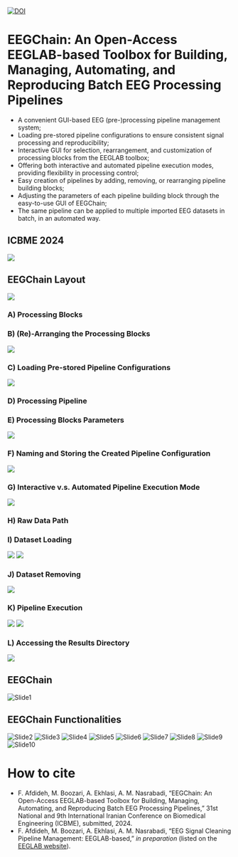 [![DOI](https://zenodo.org/badge/867418734.svg)](https://doi.org/10.5281/zenodo.13888486)
# EEGChain: An Open-Access EEGLAB-based Toolbox for Building, Managing, Automating, and Reproducing Batch EEG Processing Pipelines
* A convenient GUI-based EEG (pre-)processing pipeline management system;
* Loading pre-stored pipeline configurations to ensure consistent signal processing and reproducibility;
* Interactive GUI for selection, rearrangement, and customization of processing blocks from the EEGLAB toolbox;
* Offering both interactive and automated pipeline execution modes, providing flexibility in processing control;
* Easy creation of pipelines by adding, removing, or rearranging pipeline building blocks;
* Adjusting the parameters of each pipeline building block through the easy-to-use GUI of EEGChain;
* The same pipeline can be applied to multiple imported EEG datasets in batch, in an automated way.

##  ICBME 2024
![](/ppt/ICBME2024.PNG)

##  EEGChain Layout
![](/ppt/EEGChain-parts.png)

###  A) Processing Blocks

###  B) (Re)-Arranging the Processing Blocks
![](/ppt/creation.gif)

###  C) Loading Pre-stored Pipeline Configurations
![](/ppt/configImport.gif)

###  D) Processing Pipeline

###  E) Processing Blocks Parameters
![](/ppt/parameterSetting.gif)

###  F) Naming and Storing the Created Pipeline Configuration
![](/ppt/config.gif)

###  G) Interactive v.s. Automated Pipeline Execution Mode
![](/ppt/interactive.gif)

###  H) Raw Data Path

###  I) Dataset Loading
![](/ppt/dataImportManual.gif)
![](/ppt/dataImportMat.gif)

###  J) Dataset Removing
![](/ppt/dataRemove.gif)

###  K) Pipeline Execution
![](/ppt/startRunning.gif)
![](/ppt/batchProc.gif)

###  L) Accessing the Results Directory
![](/ppt/open.gif)

## EEGChain
![Slide1](/ppt/GUI.gif)

## EEGChain Functionalities
![Slide2](/ppt/Slide2.PNG)
![Slide3](/ppt/Slide3.PNG)
![Slide4](/ppt/Slide4.PNG)
![Slide5](/ppt/Slide5.PNG)
![Slide6](/ppt/Slide6.PNG)
![Slide7](/ppt/Slide7.PNG)
![Slide8](/ppt/Slide8.PNG)
![Slide9](/ppt/Slide9.PNG)
![Slide10](/ppt/Slide10.PNG)

# How to cite
* F. Afdideh, M. Boozari, A. Ekhlasi, A. M. Nasrabadi, “EEGChain: An Open-Access EEGLAB-based Toolbox for Building, Managing, Automating, and Reproducing Batch EEG Processing Pipelines,” 31st National and 9th International Iranian Conference on Biomedical Engineering (ICBME), submitted, 2024.
* F. Afdideh, M. Boozari, A. Ekhlasi, A. M. Nasrabadi, “EEG Signal Cleaning Pipeline Management: EEGLAB-based,” *in preparation* (listed on the [EEGLAB website](https://eeglab.org/tutorials/11_Scripting/automated_pipeline.html#other-eeglab-pipelines)).
